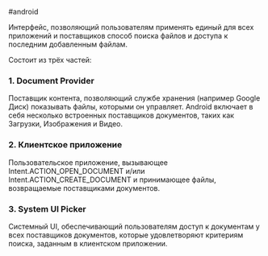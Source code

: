 #android 

Интерфейс, позволяющий пользователям применять единый для всех приложений и поставщиков способ поиска файлов и доступа к последним добавленным файлам.

Состоит из трёх частей:

### 1. Document Provider

Поставщик контента, позволяющий службе хранения (например Google Диск) показывать файлы, которыми он управляет. Android включает в себя несколько встроенных поставщиков документов, таких как Загрузки, Изображения и Видео.

### 2. Клиентское приложение

Пользовательское приложение, вызывающее Intent.ACTION_OPEN_DOCUMENT и/или Intent.ACTION_CREATE_DOCUMENT и принимающее файлы, возвращаемые поставщиками документов.

### 3. System UI Picker

Системный UI, обеспечивающий пользователям доступ к документам у всех поставщиков документов, которые удовлетворяют критериям поиска, заданным в клиентском приложении.